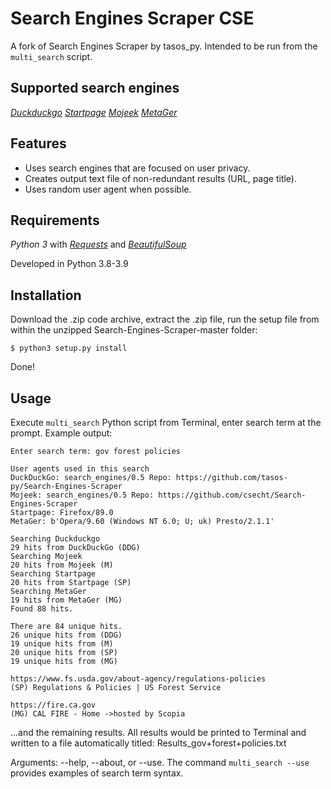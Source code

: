 # Search Engines Scraper CSE
A fork of Search Engines Scraper by tasos_py. Intended to be run from 
the `multi_search` script.
## Supported search engines  

_[Duckduckgo](https://duckduckgo.com)_
_[Startpage](https://www.startpage.com)_
_[Mojeek](https://www.mojeek.com)_
_[MetaGer](https://metager.org)_

## Features  

 - Uses search engines that are focused on user privacy.
 - Creates output text file of non-redundant results (URL, page title).
 - Uses random user agent when possible.

## Requirements  

_Python 3_ with
_[Requests](http://docs.python-requests.org/en/master/)_ and
_[BeautifulSoup](https://www.crummy.com/software/BeautifulSoup/bs4/doc/)_ 

Developed in Python 3.8-3.9

## Installation  

Download the .zip code archive, extract the .zip file, run the setup file from within the unzipped Search-Engines-Scraper-master folder:

`$ python3 setup.py install`

Done!

## Usage  
Execute `multi_search` Python script from Terminal, enter search term at the prompt.
Example output:
```
Enter search term: gov forest policies

User agents used in this search
DuckDuckGo: search_engines/0.5 Repo: https://github.com/tasos-py/Search-Engines-Scraper
Mojeek: search_engines/0.5 Repo: https://github.com/csecht/Search-Engines-Scraper
Startpage: Firefox/89.0
MetaGer: b'Opera/9.60 (Windows NT 6.0; U; uk) Presto/2.1.1'

Searching Duckduckgo
29 hits from DuckDuckGo (DDG)
Searching Mojeek
20 hits from Mojeek (M)
Searching Startpage
20 hits from Startpage (SP)
Searching MetaGer
19 hits from MetaGer (MG)
Found 88 hits.

There are 84 unique hits.
26 unique hits from (DDG)
19 unique hits from (M)
20 unique hits from (SP)
19 unique hits from (MG)

https://www.fs.usda.gov/about-agency/regulations-policies
(SP) Regulations & Policies | US Forest Service

https://fire.ca.gov
(MG) CAL FIRE - Home ->hosted by Scopia
```
...and the remaining results. All results would be printed to Terminal and written to a file automatically titled: Results_gov+forest+policies.txt

Arguments: --help, --about, or --use. The command `multi_search --use` provides examples of search term syntax.
